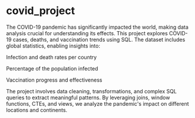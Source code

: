 # covid_project
The COVID-19 pandemic has significantly impacted the world, making data analysis crucial for understanding its effects. This project explores COVID-19 cases, deaths, and vaccination trends using SQL. The dataset includes global statistics, enabling insights into:

Infection and death rates per country

Percentage of the population infected

Vaccination progress and effectiveness

The project involves data cleaning, transformations, and complex SQL queries to extract meaningful patterns. By leveraging joins, window functions, CTEs, and views, we analyze the pandemic's impact on different locations and continents.
